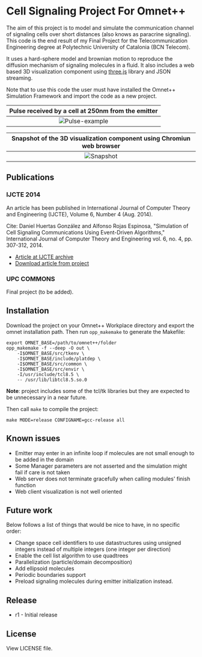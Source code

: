 # Cell Signaling Project For Omnet++

The aim of this project is to model and simulate the communication channel of signaling cells over short distances (also knows as paracrine signaling). This code is the end result of my Final Project for the Telecommunication Engineering degree at Polytechnic University of Catalonia (BCN Telecom).

It uses a hard-sphere model and brownian motion to reproduce the diffusion mechanism of signaling molecules in a fluid. It also includes a web based 3D visualization component using [three.js](http://threejs.org) library and JSON streaming.

Note that to use this code the user must have installed the Omnet++ Simulation Framework and import the code as a new project.

|Pulse received by a cell at 250nm from the emitter|
|:------------------------------------------------:|
|![Pulse-example](https://dl.dropboxusercontent.com/u/1690746/images/cell-signaling-pulse-example.png "Pulse example")|

|Snapshot of the 3D visualization component using Chromiun web browser|
|:-------------------------------------------------------------------:|
|![Snapshot](https://dl.dropboxusercontent.com/u/1690746/images/webclient-capture.png "Snapshot")|

## Publications

### IJCTE 2014

An article has been published in International Journal of Computer Theory and Engineering (IJCTE), Volume 6, Number 4 (Aug. 2014).

Cite: Daniel Huertas González and Alfonso Rojas Espinosa, "Simulation of Cell Signaling Communications Using Event-Driven Algorithms," International Journal of Computer Theory and Engineering vol. 6, no. 4, pp. 307-312, 2014.

* [Article at IJCTE archive](http://www.ijcte.org/index.php?m=content&c=index&a=show&catid=57&id=1051)
* [Download article from project](https://github.com/dhuertas/cell-signaling/blob/master/doc/880-F033.pdf?raw=true)


### UPC COMMONS

Final project (to be added).

## Installation

Download the project on your Omnet++ Workplace directory and export the omnet installation path. Then run `opp_makemake` to generate the Makefile:

```
export OMNET_BASE=/path/to/omnet++/folder
opp_makemake -f --deep -O out \
	-I$OMNET_BASE/src/tkenv \
    -I$OMNET_BASE/include/platdep \
    -I$OMNET_BASE/src/common \
    -I$OMNET_BASE/src/envir \
    -I/usr/include/tcl8.5 \
    -- /usr/lib/libtcl8.5.so.0
```
**Note**: project includes some of the tcl/tk libraries but they are expected to be unnecessary in a near future.

Then call `make` to compile the project:

```
make MODE=release CONFIGNAME=gcc-release all
```

## Known issues

* Emitter may enter in an infinite loop if molecules are not small enough to be added in the domain
* Some Manager parameters are not asserted and the simulation might fail if care is not taken
* Web server does not terminate gracefully when calling modules' finish function
* Web client visualization is not well oriented

## Future work

Below follows a list of things that would be nice to have, in no specific order:

* Change space cell identifiers to use datastructures using unsigned integers instead of multiple integers (one integer per direction)
* Enable the cell list algorithm to use quadtrees
* Parallelization (particle/domain decomposition)
* Add ellipsoid molecules
* Periodic boundaries support
* Preload signaling molecules during emitter initialization instead.

## Release

* r1 - Initial release

## License

View LICENSE file.


